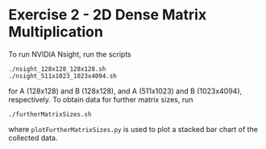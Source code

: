 # Exercise 2 - 2D Dense Matrix Multiplication

To run NVIDIA Nsight, run the scripts

```
./nsight_128x128_128x128.sh
./nsight_511x1023_1023x4094.sh
```

for A (128x128) and B (128x128), and  A (511x1023) and B (1023x4094), respectively. To obtain data for further matrix sizes, run

```
./furtherMatrixSizes.sh
```

where `plotFurtherMatrixSizes.py` is used to plot a stacked bar chart of the collected data.
